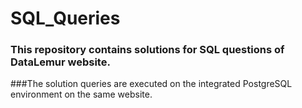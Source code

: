# SQL_Queries
### This repository contains solutions for SQL questions of DataLemur website.
###The solution queries are executed on the integrated PostgreSQL environment on the same website.
